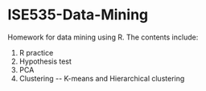 # ISE535-Data-Mining
Homework for data mining using R.
The contents include:
1. R practice
2. Hypothesis test
3. PCA
4. Clustering -- K-means and Hierarchical clustering
